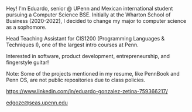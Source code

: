 
Hey! I'm Eduardo, senior @ UPenn and Mexican international student pursuing a Computer Science BSE.
Initially at the Wharton School of Business (2020-2022), I decided to change my major to computer science as a sophomore.

Head Teaching Assistant for CIS1200 (Programming Languages & Techniques I), one of the largest intro courses at Penn. 

Interested in software, product development, entrepreneurship, and fingerstyle guitar!

Note: Some of the projects mentioned in my resume, like PennBook and Penn OS, are not public repositories due to class policies.

https://www.linkedin.com/in/eduardo-gonzalez-zetina-759366217/

edgoze@seas.upenn.edu
